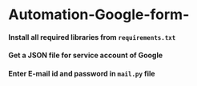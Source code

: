# Automation-Google-form-

#### Install all required libraries from `requirements.txt`
#### Get a JSON file for service account of Google
#### Enter E-mail id and password in `mail.py` file
